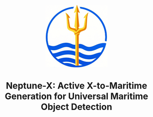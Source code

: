</div>
<div align=center>
<img src="https://github.com/gy65896/Neptune-X/blob/main/img_file/logo_neptune-x.png" width="200">
</div>

 # <p align=center> Neptune-X: Active X-to-Maritime Generation for Universal Maritime Object Detection</p>
